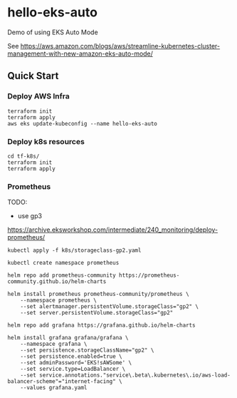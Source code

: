 # hello-eks-auto

Demo of using EKS Auto Mode

See https://aws.amazon.com/blogs/aws/streamline-kubernetes-cluster-management-with-new-amazon-eks-auto-mode/

## Quick Start

### Deploy AWS Infra
```
terraform init
terraform apply
aws eks update-kubeconfig --name hello-eks-auto
```

### Deploy k8s resources
```
cd tf-k8s/
terraform init
terraform apply
```

### Prometheus

TODO:
- use gp3


https://archive.eksworkshop.com/intermediate/240_monitoring/deploy-prometheus/

```
kubectl apply -f k8s/storageclass-gp2.yaml

kubectl create namespace prometheus

helm repo add prometheus-community https://prometheus-community.github.io/helm-charts

helm install prometheus prometheus-community/prometheus \
    --namespace prometheus \
    --set alertmanager.persistentVolume.storageClass="gp2" \
    --set server.persistentVolume.storageClass="gp2"
```

```
helm repo add grafana https://grafana.github.io/helm-charts

helm install grafana grafana/grafana \
    --namespace grafana \
    --set persistence.storageClassName="gp2" \
    --set persistence.enabled=true \
    --set adminPassword='EKS!sAWSome' \
    --set service.type=LoadBalancer \
    --set service.annotations."service\.beta\.kubernetes\.io/aws-load-balancer-scheme"="internet-facing" \
    --values grafana.yaml
```